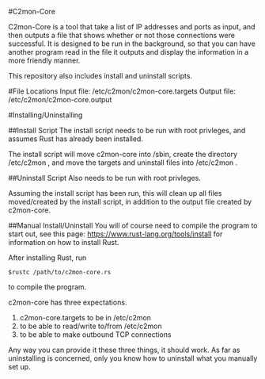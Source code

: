 #C2mon-Core

C2mon-Core is a tool that take a list of IP addresses and ports as input, and
then outputs a file that shows whether or not those connections were 
successful. It is designed to be run in the background, so that you can have 
another program read in the file it outputs and display the information in a 
more friendly manner.

This repository also includes install and uninstall scripts.

#File Locations
Input file: /etc/c2mon/c2mon-core.targets
Output file: /etc/c2mon/c2mon-core.output

#Installing/Uninstalling

##Install Script
The install script needs to be run with root privleges, and assumes Rust has
already been installed.

The install script will move c2mon-core into /sbin, create the directory
/etc/c2mon , and move the targets and uninstall files into /etc/c2mon .

##Uninstall Script
Also needs to be run with root privleges.

Assuming the install script has been run, this will clean up all files
moved/created by the install script, in addition to the output file created
by c2mon-core.

##Manual Install/Uninstall
You will of course need to compile the program to start out, see this page:
https://www.rust-lang.org/tools/install for information on how to install
Rust.

After installing Rust, run 

```
$rustc /path/to/c2mon-core.rs
```

to compile the program.


c2mon-core has three expectations.

1) c2mon-core.targets to be in /etc/c2mon
2) to be able to read/write to/from /etc/c2mon
3) to be able to make outbound TCP connections

Any way you can provide it these three things, it should work. As far as
uninstalling is concerned, only you know how to uninstall what you manually
set up.
